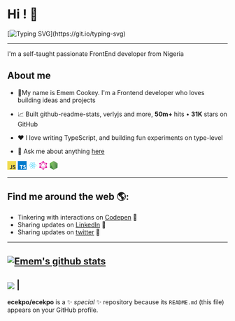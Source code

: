 # Hi ! 👋 

[![Typing SVG](https://readme-typing-svg.herokuapp.com?font=Architects+Daughter&size=30&color=7AF79A&lines=Great+to+have+you+here+in+my+page;)](https://git.io/typing-svg)

---
I'm a self-taught passionate FrontEnd developer from Nigeria

**About me**
-
- 💼My name is Emem Cookey. I'm a Frontend developer who loves building ideas and projects 

- 📈 Built github-readme-stats, verlyjs and more, **50m+** hits • **31K** stars on GitHub

- ❤️ I love writing TypeScript, and building fun experiments on type-level

- 💬 Ask me about anything [here](https://github.com/ecekpo/ecekpo/issues)

<code><img height="20" alt="javascript" src="https://raw.githubusercontent.com/github/explore/80688e429a7d4ef2fca1e82350fe8e3517d3494d/topics/javascript/javascript.png"></code>
<code><img height="20" alt="typescript" src="https://raw.githubusercontent.com/github/explore/80688e429a7d4ef2fca1e82350fe8e3517d3494d/topics/typescript/typescript.png"></code>
<code><img height="20" alt="react" src="https://raw.githubusercontent.com/github/explore/80688e429a7d4ef2fca1e82350fe8e3517d3494d/topics/react/react.png"></code>
<code><img height="20" alt="graphql" src="https://raw.githubusercontent.com/github/explore/5c058a388828bb5fde0bcafd4bc867b5bb3f26f3/topics/graphql/graphql.png"></code>
<code><img height="20" alt="nodejs" src="https://raw.githubusercontent.com/github/explore/80688e429a7d4ef2fca1e82350fe8e3517d3494d/topics/nodejs/nodejs.png"></code>    

---

## Find me around the web 🌎: 
- Tinkering with interactions on <a href="https://codepen.io/ememekpo"> Codepen</a> 🏓
- Sharing updates on <a href="https://www.linkedin.com/in/emem-ekpo-857135234">LinkedIn</a> 💼
- Sharing updates on <a href="https://www.twitter.com/in/ememcookey/">twitter</a> 💼

---
<a href="https://github.com/ecekpo/github-readme-stats"><img align="center" src="https://github-readme-stats.vercel.app/api?username=ecekpo&show_icons=true&include_all_commits=true&theme=buefy&hide_border=true" alt="Emem's github stats" /></a> 
---
<a href="https://github.com/ecekpo/github-readme-stats"><img align="center" src="https://github-readme-stats.vercel.app/api/top-langs/?username=ecekpo&layout=compact&theme=buefy&hide_border=true" /></a> |
---
**ecekpo/ecekpo** is a ✨ _special_ ✨ repository because its `README.md` (this file) appears on your GitHub profile.
